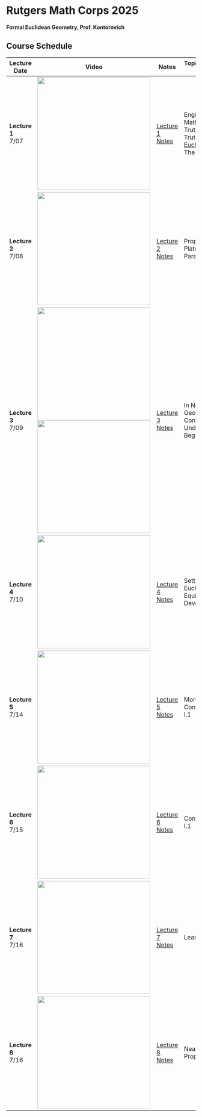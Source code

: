 # Rutgers Math Corps 2025
**Formal Euclidean Geometry, Prof. Kontorovich**

## Course Schedule

| Lecture Date | Video | Notes | Topics/Comments/Further Links |
|---------|-------|-------|-------------------------------|
| **Lecture 1**<br>7/07 | <a href="https://youtu.be/JAIN7FQwr_8" target="_blank"> <img src="https://img.youtube.com/vi/JAIN7FQwr_8/maxresdefault.jpg" width="300">  </a> | [Lecture 1 Notes](LectureNotes/Lecture1.md)  | Engineering vs Mathematics <br> Truth + Proof <br> Truth + Proof + Axioms <br> [Euclid's Elements](http://aleph0.clarku.edu/~djoyce/java/elements/bookI/bookI.html) <br> The Parallel Postulate |
| **Lecture 2**<br>7/08 | <a href="https://youtu.be/4wDJfuPr-Yo" target="_blank"> <img src="https://img.youtube.com/vi/4wDJfuPr-Yo/maxresdefault.jpg" width="300">  </a> | [Lecture 2 Notes](LectureNotes/Lecture2.md)  | Proposition I.1 <br> Platonic Solids <br> Parallel Postulate |
| **Lecture 3**<br>7/09 | <a href="https://youtu.be/lFlu60qs7_4" target="_blank"> <img src="https://img.youtube.com/vi/lFlu60qs7_4/maxresdefault.jpg" width="300"><br><a href="https://youtu.be/wN4vNqoeUMM" target="_blank"> <img src="https://img.youtube.com/vi/wN4vNqoeUMM/maxresdefault.jpg" width="300">  </a> | [Lecture 3 Notes](LectureNotes/Lecture3.md)  | In Non-Euclidean Geometry, AAA Implies Congruence <br> Undefined Terms <br> Beginning Structure |
| **Lecture 4**<br>7/10 | <a href="https://youtu.be/3F6bvkSSWOw" target="_blank"> <img src="https://img.youtube.com/vi/3F6bvkSSWOw/maxresdefault.jpg" width="300">  </a> | [Lecture 4 Notes](LectureNotes/Lecture4.md)  | Setting up Formal Euclidean Plane <br> Equilateral Triangle <br> Developing Axioms |
| **Lecture 5**<br>7/14 | <a href="https://youtu.be/ttOv_C1Y1Go" target="_blank"> <img src="https://img.youtube.com/vi/ttOv_C1Y1Go/maxresdefault.jpg" width="300">  </a> | [Lecture 5 Notes](LectureNotes/Lecture5.md)  | More Axioms <br> Continuing to Prove Prop I.1 |
| **Lecture 6**<br>7/15 | <a href="https://youtu.be/Q1cvVf2_n_o" target="_blank"> <img src="https://img.youtube.com/vi/Q1cvVf2_n_o/maxresdefault.jpg" width="300">  </a> | [Lecture 6 Notes](LectureNotes/Lecture6.md)  | Continuing to Prove Prop I.1 |
| **Lecture 7**<br>7/16 | <a href="https://youtu.be/lJ5bYWbPtC4" target="_blank"> <img src="https://img.youtube.com/vi/lJ5bYWbPtC4/maxresdefault.jpg" width="300">  </a> | [Lecture 7 Notes](LectureNotes/Lecture7.md)  | Lean Syntax |
| **Lecture 8**<br>7/16 | <a href="https://youtu.be/lJ5bYWbPtC4" target="_blank"> <img src="https://img.youtube.com/vi/lJ5bYWbPtC4/maxresdefault.jpg" width="300">  </a> | [Lecture 8 Notes](LectureNotes/Lecture8.md)  | Nearing end of proof of Prop I.1 |
